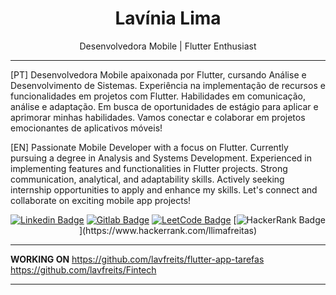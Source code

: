 <h1 align="center"> Lavínia Lima </h1>

<div align="center">
Desenvolvedora Mobile | Flutter Enthusiast
    

</div>

   

---
[PT] Desenvolvedora Mobile apaixonada por Flutter, cursando Análise e Desenvolvimento de Sistemas. Experiência na implementação de recursos e funcionalidades em projetos com Flutter. Habilidades em comunicação, análise e adaptação. Em busca de oportunidades de estágio para aplicar e aprimorar minhas habilidades. Vamos conectar e colaborar em projetos emocionantes de aplicativos móveis!

[EN] Passionate Mobile Developer with a focus on Flutter. Currently pursuing a degree in Analysis and Systems Development. Experienced in implementing features and functionalities in Flutter projects. Strong communication, analytical, and adaptability skills. Actively seeking internship opportunities to apply and enhance my skills. Let's connect and collaborate on exciting mobile app projects!
     


<div align="center">


[![Linkedin Badge](https://img.shields.io/badge/-LinkedIn-blue?style=flat-square&logo=Linkedin&logoColor=white&link=https://www.linkedin.com/in/lavínia-lima-de-freitas/)](https://www.linkedin.com/in/lavínia-lima-de-freitas/)
[![Gitlab Badge](https://img.shields.io/badge/-Gitlab-F6C600?style=flat-square&logo=Gitlab&logoColor=white&link=https://gitlab.com/lavfreits)](https://gitlab.com/lavfreits)
[![LeetCode Badge](https://img.shields.io/badge/-LeetCode-F6C600?style=flat-square&logo=LeetCode&logoColor=white&link=https://leetcode.com/lavfreits/)](https://leetcode.com/lavfreits/)
[![HackerRank Badge](https://img.shields.io/badge/-HackerRank-black?style=flat-square&logo=HackerRank&logoColor=white&link=(https://www.hackerrank.com/llimafreitas))](https://www.hackerrank.com/llimafreitas)
<!-- [![Twitch](https://img.shields.io/badge/-Twitch-purple?style=flat-square&logo=Twitch&logoColor=white&link=https://www.twitch.tv/laviniaalima)](https://www.twitch.tv/laviniaalima) -->
<!-- [![Dev.to](https://img.shields.io/badge/-Dev.to-black?style=flat-square&logo=DevTo&logoColor=white&link=https://dev.to/lavfreits)](https://dev.to/lavfreits) -->
<!-- [![Stackoverflow Badge](https://img.shields.io/badge/-Stackoverflow-4CA143?style=flat-square&logo=Stackoverflow&logoColor=white&link=https://pt.stackoverflow.com/users/21377255/lavínia-lima)](https://pt.stackoverflow.com/users/21377255/lavínia-lima) -->

    
 </div>

----
 
 <div align="left">
 
 

 **WORKING ON**
  https://github.com/lavfreits/flutter-app-tarefas
  https://github.com/lavfreits/Fintech

---
    
